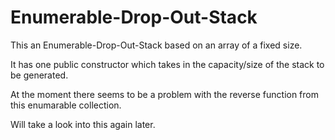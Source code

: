Enumerable-Drop-Out-Stack
=========================

This an Enumerable-Drop-Out-Stack based on an array of a fixed size.

It has one public constructor which takes in the capacity/size of the stack to be generated.

At the moment there seems to be a problem with the reverse function from this enumarable collection.

Will take a look into this again later.
